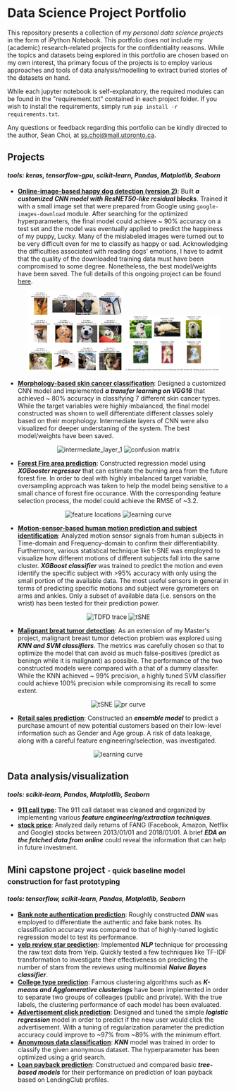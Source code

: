 # Data Science Project Portfolio

This repository presents a collection of *my personal data science projects* in the form of iPython Notebook. This portfolio does not include my (academic) research-related projects for the confidentiality reasons. While the topics and datasets being explored in this portfolio are chosen based on my own interest, tha primary focus of the projects is to employ various approaches and tools of data analysis/modelling to extract buried stories of the datasets on hand.

While each jupyter notebook is self-explanatory, the required modules can be found in the "requirement.txt" contained in each project folder. If you wish to install the requirements, simply run `pip install -r requirements.txt`. 

Any questions or feedback regarding this portfolio can be kindly directed to the author, Sean Choi, at ss.choi@mail.utoronto.ca. 

## Projects
#### *tools: keras, tensorflow-gpu, scikit-learn, Pandas, Matplotlib, Seaborn*

* **[Online-image-based happy dog detection (version 2)][27]**: Built ***a customized CNN model with ResNET50-like residual blocks***. Trained it with a small image set that were prepared from Google using `google-images-download` module. After searching for the optimized hyperparameters, the final model could achieve ~ 90% accuracy on a test set and the model was eventually applied to predict the happiness of my puppy, Lucky. Many of the mislabeled images were turned out to be very difficult even for me to classify as happy or sad. Acknowledging the difficulties associated with reading dogs' emotions, I have to admit that the quality of the downloaded training data must have been compromised to some degree. Nonetheless, the best model/weights have been saved. The full details of this ongoing project can be found [here](https://github.com/sungsujaing/Happy_Dog_Detection).

  <p align="center">
  <img src="HappyDogDetection/Readme_images/wrong_label_test_image_v2.png" alt="intermediate_layer_1" width="45%" class="center">
  <img src="HappyDogDetection/Readme_images/new_image_result_v2.png" alt="confusion matrix" width="45%" class="center">
  </p>

* **[Morphology-based skin cancer classification][1]**: Designed a customized CNN model and implemented ***a transfer learning on VGG16*** that achieved ~ 80% accuracy in classifying 7 different skin cancer types. While the target variables were highly imbalanced, the final model constructed was shown to well differentiate different classes solely based on their morphology. Intermediate layers of CNN were also visualized for deeper understaning of the system. The best model/weights have been saved.
<p align="center">
<img src="SkinCancerClassification_CNN/figure/featuremaps-layer-1.png" alt="intermediate_layer_1" width="45%" class="center">
<img src="SkinCancerClassification_CNN/figure/model_2_evaluation.png" alt="confusion matrix" width="45%" class="center">
</p>

* **[Forest Fire area prediction][2]**: Constructed regression model using ***XGBooster regressor*** that can estimate the burning area from the future forest fire. In order to deal with highly imbalanced target variable, oversampling approach was taken to help the model being sensitive to a small chance of forest fire occurance. With the corresponding feature selection process, the model could achieve the RMSE of ~3.2.
<p align="center">
<img src="EstimatingDamageFromForestFire/figure/low-level features.png" alt="feature locations" width="45%">
<img src="EstimatingDamageFromForestFire/figure/learning curve.png" alt="learning curve" width="45%">
</p>

* **[Motion-sensor-based human motion prediction and subject identification][3]**: Analyzed motion sensor signals from human subjects in Time-domain and Frequency-domain to confirm their differentiability. Furthermore, various statistical technique like t-SNE was employed to visualize how different motions of different subjects fall into the same cluster. ***XGBoost classifier*** was trained to predict the motion and even identify the specific subject with >95% accuracy with only using the small portion of the available data. The most useful sensors in general in terms of predicting specific motions and subject were gyrometers on arms and ankles. Only a subset of available data (i.e. sensors on the wrist) has been tested for their prediction power.
<p align="center">
<img src="HumanAndMotionPrediction/figure/Time_Freq signal traces.png" alt="TDFD trace" width="45%">
<img src="HumanAndMotionPrediction/figure/tSNA by motion.png" alt="tSNE" width="45%">
</p>

* **[Malignant breat tumor detection][4]**: As an extension of my Master's project, malignant breast tumor detection problem was explored using ***KNN and SVM classifiers***. The metrics was carefully chosen so that to optimize the model that can avoid as much false-positives (predict as beningn while it is malignant) as possible. The performance of the two constructed models were compared with a that of a dummy classifer. While the KNN achieved ~ 99% precision, a highly tuned SVM classifier could achieve 100% precision while compromising its recall to some extent.
<p align="center">
<img src="PrognosticBreaseTumorDetection/figure/tSNE.png" alt="tSNE" width="45%">
<img src="PrognosticBreaseTumorDetection/figure/p-r curve.png" alt="pr curve" width="30%">
</p>

* **[Retail sales prediction][5]**: Constructed an ***ensemble model*** to predict a purchase amount of new potential customers based on their low-level information such as Gender and Age group. A risk of data leakage, along with a careful feature engineering/selection, was investigated.

<p align="center">
<img src="RetailSalesPrediction_BlackFridayAnalysis/figure/learning curve.png" alt="learning curve" width="40%">
</p>

## Data analysis/visualization
#### *tools: scikit-learn, Pandas, Matplotlib, Seaborn*
* **[911 call type][11]**: The 911 call dataset was cleaned and organized by implementing various ***feature engineering/extraction techniques***.
* **[stock price][12]**: Analyzed daily returns of FANG (Facebook, Amazon, Netflix and Google) stocks between 2013/01/01 and 2018/01/01. A brief ***EDA on the fetched data from online*** could reveal the information that can help in future investment.


## Mini capstone project <font size=3> - quick baseline model construction for fast prototyping</font> 
#### *tools: tensorflow, scikit-learn, Pandas, Matplotlib, Seaborn*
* **[Bank note authentication prediction][21]**: Roughly constructed ***DNN*** was employed to differentiate the authentic and fake bank notes. Its classification accuracy was compared to that of highly-tuned logistic regression model to test its performance.  
* **[yelp review star prediction][22]**: Implemented ***NLP*** technique for processing the raw text data from Yelp. Quickly tested a few techniques like TF-IDF transformation to investigate their effectiveness on predicting the number of stars from the reviews using multinomial ***Naive Bayes classifier***.
* **[College type prediction][23]**: Famous clustering algorithms such as ***K-means and Agglomerative clusterings*** have been implemented in order to separate two groups of colleages (public and private). With the true labels, the clustering performance of each model has been evaluated.
* **[Advertisement click prediction][24]**: Designed and tuned the simple ***logistic regression*** model in order to predict if the new user would click the advertisement. With a tuning of regularization parameter the prediction accuracy could improve to ~97% from ~89% with the minimum effort.
* **[Anonymous data classification][25]**: ***KNN*** model was trained in order to classify the given anonymous dataset. The hyperparameter has been optimized using a grid search.
* **[Loan payback prediction][26]**: Constructued and compared basic ***tree-based models*** for their performance on prediction of loan payback based on LendingClub profiles. 

[1]:https://github.com/sungsujaing/DataScience_Portfolio/blob/master/SkinCancerClassification_CNN/SkinCancerClassification.ipynb
[2]:https://github.com/sungsujaing/DataScience_Portfolio/blob/master/EstimatingDamageFromForestFire/Forest_Fire_Prediction_Model.ipynb
[3]:https://github.com/sungsujaing/DataScience_Portfolio/blob/master/HumanAndMotionPrediction/Mobile_Human_Motion_Prediction.ipynb
[4]:https://github.com/sungsujaing/DataScience_Portfolio/blob/master/PrognosticBreaseTumorDetection/BenignBreatTumorDetection.ipynb
[5]:https://github.com/sungsujaing/DataScience_Portfolio/blob/master/RetailSalesPrediction_BlackFridayAnalysis/BlackFriday%2BAnalysis_Prediction.ipynb

[11]:https://github.com/sungsujaing/DataScience_Portfolio/blob/master/Mini%20capstone%20projects/EDA-911call_Montgomery.ipynb
[12]:https://github.com/sungsujaing/DataScience_Portfolio/blob/master/Mini%20capstone%20projects/EDA-FANG_StockPrice.ipynb

[21]:https://github.com/sungsujaing/DataScience_Portfolio/blob/master/Mini%20capstone%20projects/Bank%20authentication%20prediction_DNN%20buildup%20on%20TensorFlow.ipynb
[22]:https://github.com/sungsujaing/DataScience_Portfolio/blob/master/Mini%20capstone%20projects/Yelp_Review%20classification_NLP.ipynb
[23]:https://github.com/sungsujaing/DataScience_Portfolio/blob/master/Mini%20capstone%20projects/College%20type%20prediction_K-Means%20and%20Agglomerative%20Clustering.ipynb
[24]:https://github.com/sungsujaing/DataScience_Portfolio/blob/master/Mini%20capstone%20projects/Ad%20click%20prediction_Logistic%20Regression.ipynb
[25]:https://github.com/sungsujaing/DataScience_Portfolio/blob/master/Mini%20capstone%20projects/AnonymousDataClassification_KNN.ipynb
[26]:https://github.com/sungsujaing/DataScience_Portfolio/blob/master/Mini%20capstone%20projects/Loan_payback_prediction_Decision%20Trees%20and%20Random%20Forest.ipynb

[27]: https://github.com/sungsujaing/DataScience_Portfolio/blob/master/HappyDogDetection/HappyDogDetection_v2.ipynb

